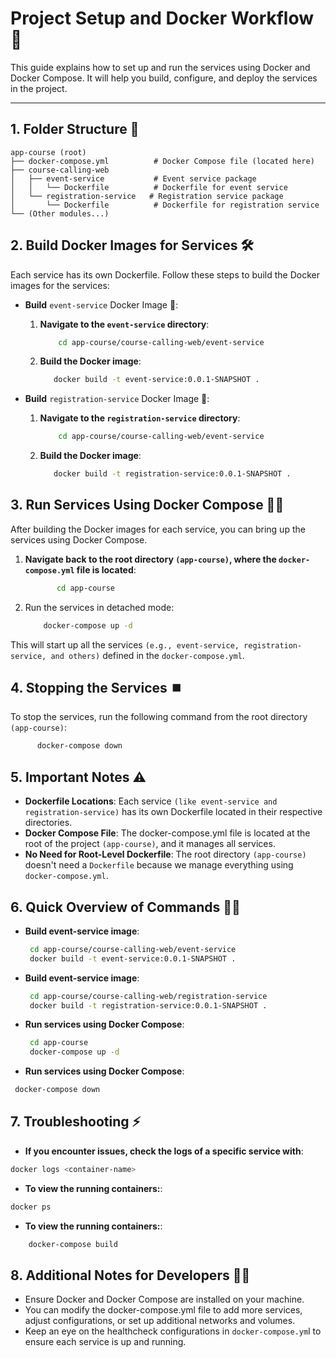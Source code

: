 # Project Setup and Docker Workflow 🚀

This guide explains how to set up and run the services using Docker and Docker Compose. It will help you build,
configure, and deploy the services in the project.

---

## 1. **Folder Structure** 📂

```plaintext
app-course (root)
├── docker-compose.yml          # Docker Compose file (located here)
├── course-calling-web
│   ├── event-service           # Event service package
│   │   └── Dockerfile          # Dockerfile for event service
│   └── registration-service   # Registration service package
│       └── Dockerfile          # Dockerfile for registration service
└── (Other modules...)
```

## 2. Build Docker Images for Services 🛠️

Each service has its own Dockerfile. Follow these steps to build the Docker images for the services:

- **Build** ``event-service`` Docker Image 🧩:

    1. **Navigate to the ``event-service`` directory**:
       ```bash
           cd app-course/course-calling-web/event-service
       ```
    2. **Build the Docker image**:
       ```bash
          docker build -t event-service:0.0.1-SNAPSHOT .
       ```
- **Build** ``registration-service`` Docker Image 🧩:
    1. **Navigate to the ``registration-service`` directory**:
       ```bash
           cd app-course/course-calling-web/event-service
       ```
    2. **Build the Docker image**:
       ```bash
          docker build -t registration-service:0.0.1-SNAPSHOT .
       ```

## 3. Run Services Using Docker Compose 🏃‍♀️

After building the Docker images for each service, you can bring up the services using Docker Compose.

1. **Navigate back to the root directory ``(app-course)``, where the ``docker-compose.yml`` file is located**:
   ```bash
          cd app-course
   ```
2. Run the services in detached mode:
   ```bash
       docker-compose up -d
   ```

This will start up all the services ``(e.g., event-service, registration-service, and others)`` defined in the
``docker-compose.yml``.

## 4. Stopping the Services ⏹️

To stop the services, run the following command from the root directory ``(app-course)``:

```bash
      docker-compose down
```

## 5. Important Notes ⚠️

- **Dockerfile Locations**: Each service ``(like event-service and registration-service)`` has its own Dockerfile
  located in their respective directories.
- **Docker Compose File**: The docker-compose.yml file is located at the root of the project ``(app-course)``, and it
  manages all services.
- **No Need for Root-Level Dockerfile**: The root directory ``(app-course)`` doesn't need a ``Dockerfile`` because we
  manage everything using ``docker-compose.yml``.

## 6. Quick Overview of Commands 🏃‍♂️

- **Build event-service image**:
  ```bash
   cd app-course/course-calling-web/event-service
   docker build -t event-service:0.0.1-SNAPSHOT .
  ```
- **Build event-service image**:
  ```bash
   cd app-course/course-calling-web/registration-service
   docker build -t registration-service:0.0.1-SNAPSHOT .
  ```
- **Run services using Docker Compose**:
  ```bash
   cd app-course
   docker-compose up -d
  ```
- **Run services using Docker Compose**:

 ```bash
  docker-compose down
 ```
  
## 7. Troubleshooting ⚡

- **If you encounter issues, check the logs of a specific service with**:
 ```bash
 docker logs <container-name>
 ```
- **To view the running containers:**:
 ```bash
 docker ps
 ```
- **To view the running containers:**:
```bash
    docker-compose build
```

## 8. Additional Notes for Developers 🧑‍💻

- Ensure Docker and Docker Compose are installed on your machine.
- You can modify the docker-compose.yml file to add more services, adjust configurations, or set up additional 
  networks and volumes.
- Keep an eye on the healthcheck configurations in ``docker-compose.ym``l to ensure each service is up and running.